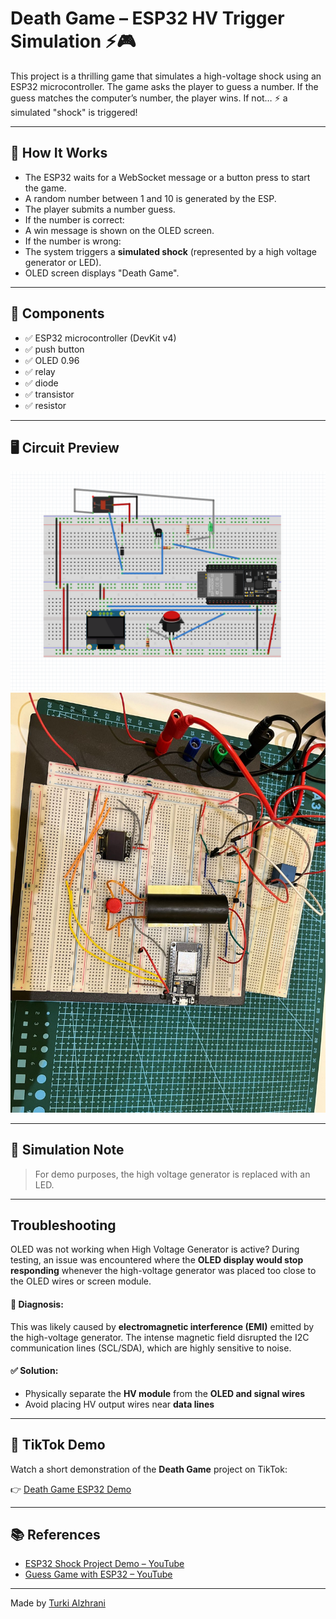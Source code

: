 # Death Game – ESP32 HV Trigger Simulation ⚡🎮

This project is a thrilling game that simulates a high-voltage shock using an ESP32 microcontroller. The game asks the player to guess a number. If the guess matches the computer’s number, the player wins. If not… ⚡ a simulated "shock" is triggered!

---

## 🧠 How It Works

- The ESP32 waits for a WebSocket message or a button press to start the game.
- A random number between 1 and 10 is generated by the ESP.
- The player submits a number guess.
- If the number is correct:
- A win message is shown on the OLED screen.
- If the number is wrong:
- The system triggers a **simulated shock** (represented by a high voltage generator or LED).
- OLED screen displays "Death Game".

---

## 🔧 Components 

- ✅ ESP32 microcontroller (DevKit v4)
- ✅ push button
- ✅ OLED 0.96
- ✅ relay
- ✅ diode
- ✅ transistor
- ✅ resistor

---

## 🖥️ Circuit Preview

![Circuit Simulation](img/Circuit%20Simulation.png)
![Circuit](img/myCircuit.jpeg)

---


## 🧪 Simulation Note

> For demo purposes, the high voltage generator is replaced with an LED.

---

## Troubleshooting

OLED was not working when High Voltage Generator is active?
During testing, an issue was encountered where the **OLED display would stop responding** whenever the high-voltage generator was placed too close to the OLED wires or screen module.

#### 🧠 Diagnosis:
This was likely caused by **electromagnetic interference (EMI)** emitted by the high-voltage generator. The intense magnetic field disrupted the I2C communication lines (SCL/SDA), which are highly sensitive to noise.

#### ✅ Solution:
- Physically separate the **HV module** from the **OLED and signal wires**
- Avoid placing HV output wires near **data lines**
---

## 📱 TikTok Demo

Watch a short demonstration of the **Death Game** project on TikTok:

👉 [Death Game ESP32 Demo](https://www.tiktok.com/@turki_qr8/video/7533778401539181842?is_from_webapp=1&sender_device=pc&web_id=7527473830194431496)

---

## 📚 References

- [ESP32 Shock Project Demo – YouTube](https://youtu.be/uh5dLC6IkQQ?si=UNwAHMxWqymSj1fY)
- [Guess Game with ESP32 – YouTube](https://youtu.be/UjxAce4XK24?si=sjiiSAr5L2lsz_4X)
---

Made by [Turki Alzhrani](https://github.com/Turki-Alzhrani)
